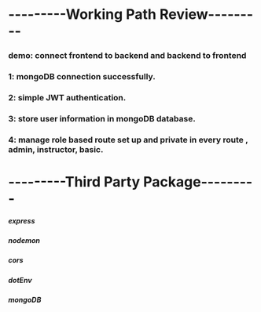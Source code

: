 # ---------Working Path Review---------

### demo: connect frontend to backend and backend to frontend

### 1: mongoDB connection successfully.

### 2: simple JWT authentication.

### 3: store user information in mongoDB database.

### 4: manage role based route set up and private in every route , admin, instructor, basic.

# ---------Third Party Package---------

##### express

##### nodemon

##### cors

##### dotEnv

##### mongoDB
